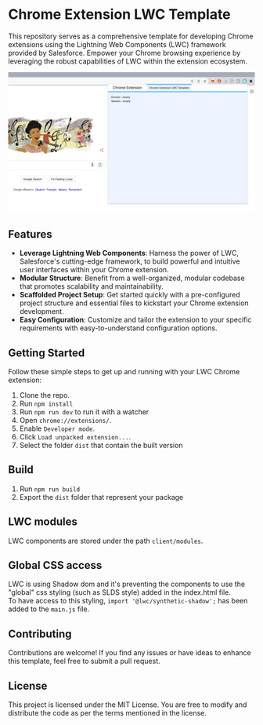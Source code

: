 # Chrome Extension LWC Template

This repository serves as a comprehensive template for developing Chrome extensions using the Lightning Web Components (LWC) framework provided by Salesforce. Empower your Chrome browsing experience by leveraging the robust capabilities of LWC within the extension ecosystem.

![Chrome Extension](./chrome-extension-lwc-template.png)


## Features
- **Leverage Lightning Web Components**: Harness the power of LWC, Salesforce's cutting-edge framework, to build powerful and intuitive user interfaces within your Chrome extension.
- **Modular Structure**: Benefit from a well-organized, modular codebase that promotes scalability and maintainability.
- **Scaffolded Project Setup**: Get started quickly with a pre-configured project structure and essential files to kickstart your Chrome extension development.
- **Easy Configuration**: Customize and tailor the extension to your specific requirements with easy-to-understand configuration options.

## Getting Started
Follow these simple steps to get up and running with your LWC Chrome extension:

1. Clone the repo.
2. Run `npm install`
3. Run `npm run dev` to run it with a watcher
4. Open `chrome://extensions/`.
5. Enable `Developer mode`.
6. Click `Load unpacked extension...`.
7. Select the folder `dist` that contain the built version

## Build
1. Run `npm run build`
2. Export the `dist` folder that represent your package


## LWC modules
LWC components are stored under the path `client/modules`.

## Global CSS access
LWC is using Shadow dom and it's preventing the components to use the "global" css styling (such as SLDS style) added in the index.html file.\
To have access to this styling, `import '@lwc/synthetic-shadow';` has been added to the `main.js` file.


## Contributing
Contributions are welcome! If you find any issues or have ideas to enhance this template, feel free to submit a pull request. 

## License
This project is licensed under the MIT License. You are free to modify and distribute the code as per the terms mentioned in the license.